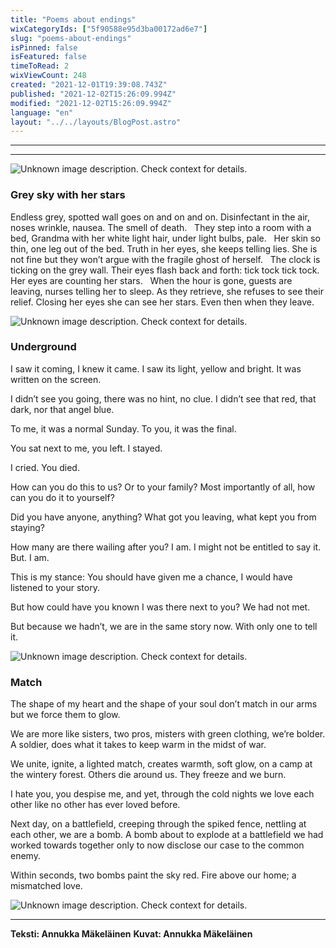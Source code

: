 ```yaml
---
title: "Poems about endings"
wixCategoryIds: ["5f90588e95d3ba00172ad6e7"]
slug: "poems-about-endings"
isPinned: false
isFeatured: false
timeToRead: 2
wixViewCount: 248
created: "2021-12-01T19:39:08.743Z"
published: "2021-12-02T15:26:09.994Z"
modified: "2021-12-02T15:26:09.994Z"
language: "en"
layout: "../../layouts/BlogPost.astro"
---
```


---
****
![Unknown image description. Check context for details.](https://static.wixstatic.com/media/abd5f5_46f4d81eaa0f463fa9fa3c43729ff522~mv2.jpg) <!-- Original name: kukka.JPG -->
### 
### Grey sky with her stars

Endless grey, spotted wall
goes on and on and on.
Disinfectant in the air,
noses wrinkle,
nausea.
The smell of death.
&nbsp;
They step into a room with a bed,
Grandma with her white light hair,
under light bulbs, pale.
&nbsp;
Her skin so thin, one leg out of the bed.
Truth in her eyes, she keeps telling lies.
She is not fine but they won’t
argue with the fragile ghost of herself.
&nbsp;
The clock is ticking on the grey wall.
Their eyes flash back and forth:
tick tock tick tock.
&nbsp;
Her eyes are counting her stars.
&nbsp;
When the hour is gone, guests are leaving, 
nurses telling her to sleep.
As they retrieve,
she refuses to see their relief.
Closing her eyes she can see her stars.
Even then when they leave.

![Unknown image description. Check context for details.](https://static.wixstatic.com/media/abd5f5_0b91db9026de4ea5991eab2159b25fe1~mv2.jpg) <!-- Original name: stars.JPG -->

### Underground

I saw it coming,
I knew it came.
I saw its light,
yellow and bright.
It was written on the screen.

I didn’t see you going,
there was no hint,
no clue.
I didn’t see that red, that dark,
nor that angel blue.

To me,
it was a normal Sunday.
To you,
it was the final.

You sat next to me,
you left. I stayed.

I cried. You died.

How can you do this to us?
Or to your family?
Most importantly of all,
how can you do it to yourself?

Did you have anyone, anything?
What got you leaving,
what kept you from staying?

How many are there
wailing after you?
I am. I might not be
entitled to say it.
But. I am.

This is my stance:
You should have given me
a chance,
I would have listened to
your story.

But how could have you known
I was there
next to you?
We had not met.

But because we hadn’t,
we are in the same story now.
With only one to tell it.

![Unknown image description. Check context for details.](https://static.wixstatic.com/media/abd5f5_5e063bcb4e504f2a9c3e317be0f65ce2~mv2.jpg) <!-- Original name: sinivuokot.JPG -->

### Match

The shape of my heart
and the shape
of your soul
don’t match
in our arms
but we force them to glow.

We are more like sisters, two pros,
misters with green clothing, we’re
bolder. A soldier, does
what it takes to keep warm
in the midst of war.

We unite, ignite, a lighted match,
creates warmth, soft glow,
on a camp at the wintery forest.
Others die around us. They freeze
and we burn.

I hate you, you despise me,
and yet, through the cold nights
we love each other like no other
has ever loved before.

Next day, on a battlefield,
creeping through
the spiked fence,
nettling at each other, we
are a bomb. A bomb
about to explode
at a battlefield
we had worked towards together
only to now disclose our case
to the common enemy.

Within seconds, two bombs paint the sky
red. Fire above our home; a mismatched love.

![Unknown image description. Check context for details.](https://static.wixstatic.com/media/abd5f5_7835b7e241a84cbb967a9e8fbb63d5e6~mv2.jpg) <!-- Original name: pihlaja.JPG -->


---

**Teksti: Annukka Mäkeläinen**
**Kuvat: Annukka Mäkeläinen**


